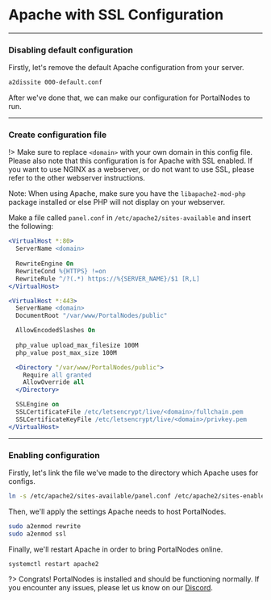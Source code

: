 # Apache with SSL Configuration

***

### Disabling default configuration

Firstly, let's remove the default Apache configuration from your server.
```bash
a2dissite 000-default.conf
```

After we've done that, we can make our configuration for PortalNodes to run.

***

### Create configuration file

!> Make sure to replace `<domain>` with your own domain in this config file.
Please also note that this configuration is for Apache with SSL enabled.
If you want to use NGINX as a webserver, or do not want to use SSL, please refer
to the other webserver instructions.

Note: When using Apache, make sure you have the `libapache2-mod-php` package installed or else PHP will not display on your webserver.

Make a file called `panel.conf` in `/etc/apache2/sites-available` and insert the following:

```apache
<VirtualHost *:80>
  ServerName <domain>
  
  RewriteEngine On
  RewriteCond %{HTTPS} !=on
  RewriteRule ^/?(.*) https://%{SERVER_NAME}/$1 [R,L] 
</VirtualHost>

<VirtualHost *:443>
  ServerName <domain>
  DocumentRoot "/var/www/PortalNodes/public"

  AllowEncodedSlashes On
  
  php_value upload_max_filesize 100M
  php_value post_max_size 100M

  <Directory "/var/www/PortalNodes/public">
    Require all granted
    AllowOverride all
  </Directory>

  SSLEngine on
  SSLCertificateFile /etc/letsencrypt/live/<domain>/fullchain.pem
  SSLCertificateKeyFile /etc/letsencrypt/live/<domain>/privkey.pem
</VirtualHost> 
```

***

### Enabling configuration

Firstly, let's link the file we've made to the directory which Apache uses for configs.
```bash
ln -s /etc/apache2/sites-available/panel.conf /etc/apache2/sites-enabled/panel.conf
```

Then, we'll apply the settings Apache needs to host PortalNodes.
```bash
sudo a2enmod rewrite
sudo a2enmod ssl
```

Finally, we'll restart Apache in order to bring PortalNodes online.
```bash
systemctl restart apache2
```

?>
Congrats! PortalNodes is installed and should be functioning normally.
If you encounter any issues, please let us know on our [Discord](https://discord.com/invite/qttGR4Z5Pk).
